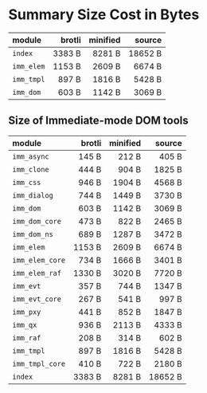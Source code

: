 # Summary Size Cost in Bytes

| module          |   brotli | minified |   source |
|:----------------|---------:|---------:|---------:|
| `index`         |   3383 B |   8281 B |  18652 B |
| `imm_elem`      |   1153 B |   2609 B |   6674 B |
| `imm_tmpl`      |    897 B |   1816 B |   5428 B |
| `imm_dom`       |    603 B |   1142 B |   3069 B |


## Size of Immediate-mode DOM tools

| module          |   brotli | minified |   source |
|:----------------|---------:|---------:|---------:|
| `imm_async`     |    145 B |    212 B |    405 B |
| `imm_clone`     |    444 B |    904 B |   1825 B |
| `imm_css`       |    946 B |   1904 B |   4568 B |
| `imm_dialog`    |    744 B |   1449 B |   3730 B |
| `imm_dom`       |    603 B |   1142 B |   3069 B |
| `imm_dom_core`  |    473 B |    822 B |   2465 B |
| `imm_dom_ns`    |    689 B |   1287 B |   3472 B |
| `imm_elem`      |   1153 B |   2609 B |   6674 B |
| `imm_elem_core` |    734 B |   1666 B |   3401 B |
| `imm_elem_raf`  |   1330 B |   3020 B |   7720 B |
| `imm_evt`       |    357 B |    744 B |   1347 B |
| `imm_evt_core`  |    267 B |    541 B |    997 B |
| `imm_pxy`       |    441 B |    852 B |   1847 B |
| `imm_qx`        |    936 B |   2113 B |   4333 B |
| `imm_raf`       |    208 B |    314 B |    602 B |
| `imm_tmpl`      |    897 B |   1816 B |   5428 B |
| `imm_tmpl_core` |    410 B |    722 B |   2180 B |
| `index`         |   3383 B |   8281 B |  18652 B |

